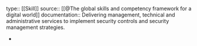 type:: [[Skill]]
source:: [[@The global skills and competency framework for a digital world]]
documentation:: Delivering management, technical and administrative services to implement security controls and security management strategies.

-
